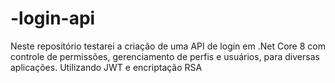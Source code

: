 # -login-api
Neste repositório testarei a criação de uma API de login em .Net Core 8 com controle de permissões, gerenciamento de perfis e usuários, para diversas aplicações. Utilizando JWT e encriptação RSA
